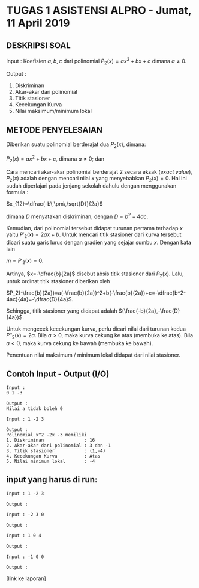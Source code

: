 # TUGAS 1 ASISTENSI ALPRO - Jumat, 11 April 2019

## DESKRIPSI SOAL
Input : Koefisien $a,b,c$ dari polinomial $P_2(x)=ax^2+bx+c$ dimana $a\neq0$.

Output :

1. Diskriminan
2. Akar-akar dari polinomial
3. Titik stasioner
4. Kecekungan Kurva
5. Nilai maksimum/minimum lokal

## METODE PENYELESAIAN
Diberikan suatu polinomial berderajat dua $P_2(x)$, dimana:

$P_2(x)=ax^2+bx+c$, dimana $a\neq0$; dan

Cara mencari akar-akar polinomial berderajat 2 secara eksak (*exact value*), $P_2(x)$ adalah dengan mencari nilai $x$ yang menyebabkan $P_2(x)=0$. Hal ini sudah diperlajari pada jenjang sekolah dahulu dengan menggunakan formula :

$x_{12}=\dfrac{-b\,\pm\,\sqrt{D}}{2a}$

dimana $D$ menyatakan diskriminan, dengan $D=b^2-4ac$.

Kemudian, dari polinomial tersebut didapat turunan pertama terhadap $x$ yaitu $P'_2(x)=2ax+b$. Untuk mencari titik stasioner dari kurva tersebut dicari suatu garis lurus dengan gradien yang sejajar sumbu $x$. Dengan kata lain 

$m=P'_2(x)=0$. 

Artinya, $x=-\dfrac{b}{2a}$ disebut absis titik stasioner dari $P_2(x)$. Lalu, untuk ordinat titik stasioner diberikan oleh 

$P_2(-\frac{b}{2a})=a(-\frac{b}{2a})^2+b(-\frac{b}{2a})+c=-\dfrac{b^2-4ac}{4a}=-\dfrac{D}{4a}$.

Sehingga, titik stasioner yang didapat adalah $(\frac{-b}{2a},-\frac{D}{4a})$.

Untuk mengecek kecekungan kurva, perlu dicari nilai dari turunan kedua $P''_2(x)=2a$. Bila $a>0$, maka kurva cekung ke atas (membuka ke atas). Bila $a<0$, maka kurva cekung ke bawah (membuka ke bawah).

Penentuan nilai maksimum / minimum lokal didapat dari nilai stasioner.

## Contoh Input - Output (I/O)
~~~~
Input :
0 1 -3

Output :
Nilai a tidak boleh 0
~~~~
~~~~
Input : 1 -2 3

Output :
Polinomial x^2 -2x -3 memiliki
1. Diskriminan               : 16
2. Akar-akar dari polinomial : 3 dan -1
3. Titik stasioner           : (1,-4)
4. Kecekungan Kurva          : Atas
5. Nilai minimum lokal       : -4
~~~~

## input yang harus di run:
~~~~
Input : 1 -2 3

Output :

~~~~
~~~~
Input : -2 3 0

Output :

~~~~
~~~~
Input : 1 0 4

Output :

~~~~
~~~~
Input : -1 0 0

Output :

~~~~

[link ke laporan]